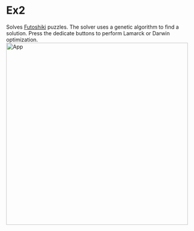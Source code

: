 # Ex2
Solves [Futoshiki](https://www.futoshiki.org/) puzzles.
The solver uses a genetic algorithm to find a solution.
Press the dedicate buttons to perform Lamarck or Darwin optimization.
<img width="488" alt="App" src="https://user-images.githubusercontent.com/60240620/169107369-c11f49b3-ece0-473c-bc94-8d50be68d166.png">
